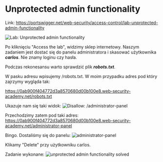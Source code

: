 # Unprotected admin functionality

Link: https://portswigger.net/web-security/access-control/lab-unprotected-admin-functionality

![Lab: Unprotected admin functionality](https://www.dropbox.com/scl/fi/0i3b1xd251ian2e0nstha/pb-263ehJclRA.png?rlkey=chovszu6dopl0uahl34b2bhcu&raw=1)

Po kliknięciu "Access the lab", widzimy sklep internetowy. Naszym zadaniem jest dostać się do panelu administratora i skasować użytkownika ***carlos***. Nie znamy loginu czy hasła.

Podczas rekonesansu warto sprawdzić plik ***robots.txt***.

W pasku adresu wpisujemy /robots.txt. W moim przypadku adres pod który zajrzymy wygląda tak:

https://0ab900f404772d3a8570680d00b100e8.web-security-academy.net/robots.txt

Ukazuje nam się taki widok:
![Disallow: /administrator-panel](https://www.dropbox.com/scl/fi/ke72mkcup9ygv0utfwo4k/pb-wIVPg9YzXO.png?rlkey=6nb6vt4ewnhpi46pi25y902sw&raw=1)

Przechodzimy zatem pod taki adres:
https://0ab900f404772d3a8570680d00b100e8.web-security-academy.net/administrator-panel

Bingo. Dostaliśmy się do panelu:
![administrator-panel](https://www.dropbox.com/scl/fi/i7f2nhrix3jz9b1kbjfhp/pb-Iv67JLD815.png?rlkey=1ydd0nkm4l0cj25iqvovu4o9z&raw=1)

Klikamy "Delete" przy użytkowniku carlos.

Zadanie wykonane:
![unprotected admin functionality solved](https://www.dropbox.com/scl/fi/rnvo5fxho0fhms6683jq5/pb-l3yXFJGn05.png?rlkey=vqo8jacyw5t4e2kjkhnlyqftq&raw=1)
